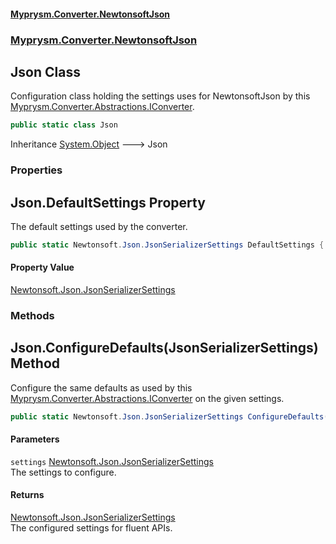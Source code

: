 #### [Myprysm.Converter.NewtonsoftJson](index.md 'index')
### [Myprysm.Converter.NewtonsoftJson](index.md#Myprysm_Converter_NewtonsoftJson 'Myprysm.Converter.NewtonsoftJson')
## Json Class
Configuration class holding the settings uses for NewtonsoftJson by this [Myprysm.Converter.Abstractions.IConverter](https://docs.microsoft.com/en-us/dotnet/api/Myprysm.Converter.Abstractions.IConverter 'Myprysm.Converter.Abstractions.IConverter').  
```csharp
public static class Json
```

Inheritance [System.Object](https://docs.microsoft.com/en-us/dotnet/api/System.Object 'System.Object') &#129106; Json  
### Properties
<a name='Myprysm_Converter_NewtonsoftJson_Json_DefaultSettings'></a>
## Json.DefaultSettings Property
The default settings used by the converter.  
```csharp
public static Newtonsoft.Json.JsonSerializerSettings DefaultSettings { get; }
```
#### Property Value
[Newtonsoft.Json.JsonSerializerSettings](https://docs.microsoft.com/en-us/dotnet/api/Newtonsoft.Json.JsonSerializerSettings 'Newtonsoft.Json.JsonSerializerSettings')
  
### Methods
<a name='Myprysm_Converter_NewtonsoftJson_Json_ConfigureDefaults(Newtonsoft_Json_JsonSerializerSettings)'></a>
## Json.ConfigureDefaults(JsonSerializerSettings) Method
Configure the same defaults as used by this [Myprysm.Converter.Abstractions.IConverter](https://docs.microsoft.com/en-us/dotnet/api/Myprysm.Converter.Abstractions.IConverter 'Myprysm.Converter.Abstractions.IConverter') on the given settings.   
```csharp
public static Newtonsoft.Json.JsonSerializerSettings ConfigureDefaults(this Newtonsoft.Json.JsonSerializerSettings settings);
```
#### Parameters
<a name='Myprysm_Converter_NewtonsoftJson_Json_ConfigureDefaults(Newtonsoft_Json_JsonSerializerSettings)_settings'></a>
`settings` [Newtonsoft.Json.JsonSerializerSettings](https://docs.microsoft.com/en-us/dotnet/api/Newtonsoft.Json.JsonSerializerSettings 'Newtonsoft.Json.JsonSerializerSettings')  
The settings to configure.
  
#### Returns
[Newtonsoft.Json.JsonSerializerSettings](https://docs.microsoft.com/en-us/dotnet/api/Newtonsoft.Json.JsonSerializerSettings 'Newtonsoft.Json.JsonSerializerSettings')  
The configured settings for fluent APIs.
  
